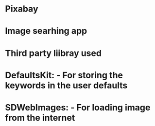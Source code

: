 # Pixabay

# Image searhing app

# Third party liibray used
# DefaultsKit: - For storing the keywords in the user defaults
# SDWebImages: - For loading image from the internet